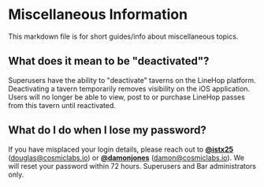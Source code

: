 # Miscellaneous Information
This markdown file is for short guides/info about miscellaneous topics.

## What does it mean to be "deactivated"?
Superusers have the ability to "deactivate" taverns on the LineHop platform. Deactivating a tavern temporarily removes visibility on the iOS application. Users will no longer be able to view, post to or purchase LineHop passes from this tavern until reactivated.

## What do I do when I lose my password?
If you have misplaced your login details, please reach out to **[@istx25](https://www.github.com/istx25)** ([douglas@cosmiclabs.io](mailto:douglas@cosmiclabs.io)) or **[@damonjones](https://www.github.com/damonjones)** ([damon@cosmiclabs.io](mailto:damon@cosmiclabs.io)). We will reset your password within 72 hours. Superusers and Bar administrators only.

